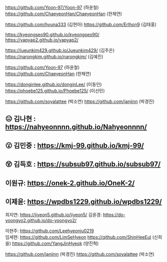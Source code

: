 
https://github.com/Yoon-97/Yoon-97 (하윤철)
https://github.com/ChaeyeonHan/ChaeyeonHan (한채연)

https://github.com/hyuna333 (김현아)
https://github.com/Erlhon9 (김태홍)


https://kyeongseo90.github.io/kyeongseo90/
https://yapyap2.github.io/yapyap2/


https://jueunkim429.github.io/Jueunkim429/ (김주은)  
https://narongkim.github.io/narongkim/ (김예진)  

https://github.com/Yoon-97 (하윤철)  
https://github.com/ChaeyeonHan (한채연)  


https://donginlee.github.io/donginLee/ (이동인)
https://phoebe125.github.io/Phoebe125/ (이선민)

https://github.com/soyalattee (박소연)
https://github.com/janjinn (박경진)


## 😑 김나현 : https://nahyeonnnn.github.io/Nahyeonnnn/

## 😮 김민중 : https://kmj-99.github.io/kmj-99/

## 😵 김득호 : https://subsub97.github.io/subsub97/

## 이원규: https://onek-2.github.io/OneK-2/

## 이제윤: https://wpdbs1229.github.io/wpdbs1229/

최지연: https://jiyeon5.github.io/jiyeon5/
김윤경: https://do-yoongyo2.github.io/do-yoongyo2/

이현주: https://github.com/Leehyeonju0219  
임세현: https://github.com/LimSeHyeon
https://github.com/ShinHeeEul (신희을)
https://github.com/YangJinHyeok (양진혁)

https://github.com/janjinn (박경진)
https://github.com/soyalattee (박소연)
